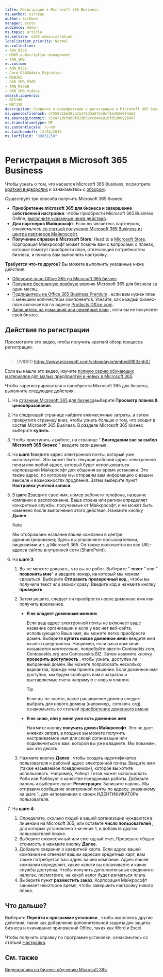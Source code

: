 ```yaml
---
title: Регистрация в Microsoft 365 Business
ms.author: sirkkuw
author: Sirkkuw
manager: scotv
audience: Admin
ms.topic: article
ms.service: o365-administration
localization_priority: Normal
ms.collection:
- Adm_O365
- M365-subscription-management
- TRN_SMB
ms.custom:
- Adm_O365
- Core_O365Admin_Migration
- MSB365
- OKR_SMB_M365
- TRN_M365B
- OKR_SMB_Videos
search.appverid:
- BCS160
- MET150
description: Сведения о приобретении и регистрации в Microsoft 365 Business.
ms.openlocfilehash: d755931b6383a15376d3a875a9cf1ed93e9f4a63
ms.sourcegitcommit: c5ca71d6feb0f033b50ccd4de816fd59b0925007
ms.translationtype: MT
ms.contentlocale: ru-RU
ms.lasthandoff: 12/04/2019
ms.locfileid: "39831250"
---
```

# <a name="sign-up-for-microsoft-365-business"></a>Регистрация в Microsoft 365 Business

Чтобы узнать о том, что касается Microsoft 365 Business, посмотрите [краткий видеоролик](https://go.microsoft.com/fwlink/?linkid=2109651) и ознакомьтесь с [обзором](microsoft-365-business-overview.md).

Существует три способа получить Microsoft 365 бизнес:
- **Приобретение microsoft 365 для бизнеса и завершение собственной настройки**: чтобы приобрести Microsoft 365 Business Online, [выполните указанные ниже действия](#sign-up-steps).
- **Для партнеров Майкрософт**: Если вы являетесь партнером, ознакомьтесь [со статьей получение Microsoft 365 Business из центра партнеров Майкрософт](get-microsoft-365-business.md#get-microsoft-365-business-from-microsoft-partner-center).
- **Получение справки в Microsoft Store**: Head to a [Microsoft Store](https://go.microsoft.com/fwlink/?linkid=2109652). Корпорация Майкрософт может помочь вам с вопросами о планах, которые помогут приобрести план, отвечающий потребностям бизнеса, и помочь вам выполнить настройку.

**Требуется что-то другое?** Вы можете выполнить указанные ниже действия.
- [Обновите план Office 365 до Microsoft 365 бизнес](migrate-to-microsoft-365-business.md).
- [Получите бесплатную пробную](https://go.microsoft.com/fwlink/p/?linkid=2102309) версию Microsoft 365 для бизнеса за один месяц.
- [Подпишитесь на Office 365 Business Premium](https://go.microsoft.com/fwlink/p/?LinkID=510935) , если вам нужен план с меньшим количеством компонентов. Узнайте, как каждый бизнес-план включается по адресу [Products.Office.com](https://go.microsoft.com/fwlink/?linkid=2109397).
- [Запишитесь на домашний или семейный план](https://go.microsoft.com/fwlink/?linkid=2109398) , если вы не покупаете свой бизнес. 

## <a name="sign-up-steps"></a>Действия по регистрации

Просмотрите это видео, чтобы получить краткий обзор процесса регистрации.<br><br>

> [!VIDEO https://www.microsoft.com/videoplayer/embed/RE3znhX] 

Если вы нашли это видео, изучите [полную серию обучающих материалов для малых предприятий и новых в Microsoft 365](https://support.office.com/article/6ab4bbcd-79cf-4000-a0bd-d42ce4d12816).

Чтобы зарегистрироваться и приобрести Microsoft 365 для бизнеса, выполните следующие действия:

1. На [странице Microsoft 365 для бизнеса](https://go.microsoft.com/fwlink/?linkid=2109654)выберите **Просмотр планов & ценообразования**. 
2. На следующей странице найдите ежемесячные затраты, а затем прокрутите страницу вниз, чтобы узнать больше о том, что входит в состав Microsoft 365 Business. В разделе Microsoft 365 бизнес выберите **купить**.
3. Чтобы приступить к работе, на странице " **Благодарим вас за выбор Microsoft 365 бизнес** " введите свои данные.
4. На **шаге 1**введите адрес электронной почты, который уже используется. Это может быть текущий рабочий адрес электронной почты или любой адрес, который будет использоваться корпорацией Майкрософт для общения во время установки. Это также адрес, по которому мы отправим вам информацию о вашем векселе и возможностях продления. Затем выберите пункт **Настройка учетной записи**.
5. В **шаге 2**введите свое имя, номер рабочего телефона, название компании и расположение. Ваша страна или регион определяет конкретные службы, получаемые от Майкрософт, и не может быть изменено после выполнения этого действия. Нажмите кнопку **Далее**.
    > [!NOTE]
    > Мы отображаем название вашей компании в центре администрирования; Здесь вы управляете пользователями, лицензиями и т. д Microsoft 365. Он также включается во все URL-адреса сайтов внутренней сети (SharePoint).
6. На **шаге 3**:

    1. Вы не можете доказать, что вы не робот. Выберите " **текст** " или " **позвонить мне**" и введите номер, на который мы можем связаться. Выберите **Отправить проверочный код** , чтобы вы получили текст или звонок сразу. Введите код и нажмите кнопку **проверить**.
    2. Затем решите, следует ли приобрести новое доменное имя или получить временное.

        - **Я не владеет доменным именем** 
        
            Если ваш адрес электронной почты не включает ваше название организации и если у вас нет веб-сайта, использующего Ваше имя, вы можете легко приобрести домен. Выберите **купить новое доменное имя**и введите имя вашего предприятия. Например, если ваша компания называется *контососкис*, попробуйте ввести Contosokis.com, Contososkis.org или Contososkis.BIZ. Затем нажмите кнопку **проверить доступность** , чтобы узнать, доступен ли выбранный домен. Вы можете попробовать несколько вариантов, прежде чем принять решение. Если доменное имя доступно, мы будем сообщать вам о затратах и выставляемые счета напрямую с новым планом. 
       
            > [!TIP]
            > Если вы не знаете, какое расширение домена следует выбрать для нового домена (например,. com или. org), ознакомьтесь со статьей [приобретение доменного имени](https://go.microsoft.com/fwlink/?linkid=2109700)
        
        - **Я не знаю, или у меня уже есть доменное имя** 
        
             Нажмите кнопку **получить домен Майкрософт**. Это не дает никаких затрат, а позднее вы можете получить настраиваемое имя для своей организации или подключиться к вам, которой вы уже владеете. Мы покажем, как это делать.

    3. Нажмите кнопку **Далее** , чтобы создать идентификатор пользователя и рабочий адрес электронной почты. Введите имя (также называемое псевдонимом), которое вы хотите использовать. Например, Роберт Титов может использовать Роби или Робйоунг в качестве псевдонима работы. Добавьте пароль и выберите пункт **Регистрация**. Запишите пароль. Мы отправим сообщение электронной почты по адресу, указанному на шаге 1, для напоминания о своем ИДЕНТИФИКАТОРе пользователя.
7. На **шаге 4**: 

    1. Определите, сколько людей в вашей организации нуждаются в лицензии на Microsoft 365, или оставьте **число пользователей** , для которых установлено значение 1, и добавьте других пользователей позже. 
    2. Выберите ежемесячный или ежегодный счет, Проверьте общую стоимость и нажмите кнопку **Далее**. 
    3. Добавьте сведения о кредитной карте. Если адрес вашей компании не отвечает вашим адресам кредитных карт, вам также потребуется ваш адрес вашей компании. Адрес вашей компании определяет, какие налоги вы оплачиваете и какие службы доступны. Чтобы получить дополнительные сведения о налогах, посмотрите, на [какой налог будет взиматься плата](https://go.microsoft.com/fwlink/?linkid=2109701).
    4. Выберите пункт **разместить заказ**. Корпорация Майкрософт занимает некоторое время, чтобы завершить настройку нового плана.

## <a name="whats-next"></a>Что дальше?

Выберите **Перейти к программе установки** , чтобы выполнить другие действия, такие как добавление дополнительной защиты для защиты бизнеса и скачивание приложений Office, таких как Word и Excel.

Чтобы получить справку по программе установки, ознакомьтесь со статьей [Настройка](set-up.md).

## <a name="see-also"></a>См. также

[Видеоролики по бизнес-обучению Microsoft 365](https://support.office.com/article/6ab4bbcd-79cf-4000-a0bd-d42ce4d12816)
